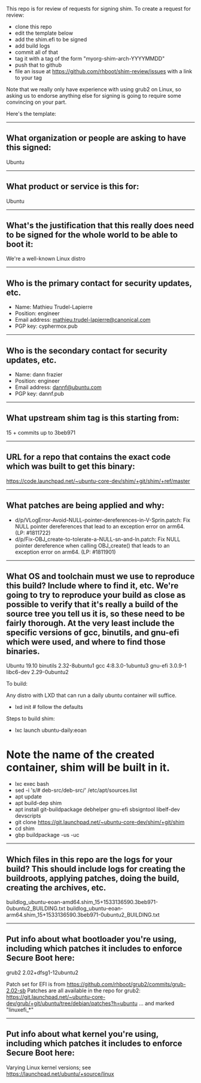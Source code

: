 This repo is for review of requests for signing shim.  To create a request for review:

- clone this repo
- edit the template below
- add the shim.efi to be signed
- add build logs
- commit all of that
- tag it with a tag of the form "myorg-shim-arch-YYYYMMDD"
- push that to github
- file an issue at https://github.com/rhboot/shim-review/issues with a link to your tag

Note that we really only have experience with using grub2 on Linux, so asking
us to endorse anything else for signing is going to require some convincing on
your part.

Here's the template:

-------------------------------------------------------------------------------
What organization or people are asking to have this signed:
-------------------------------------------------------------------------------
Ubuntu

-------------------------------------------------------------------------------
What product or service is this for:
-------------------------------------------------------------------------------
Ubuntu

-------------------------------------------------------------------------------
What's the justification that this really does need to be signed for the whole world to be able to boot it:
-------------------------------------------------------------------------------
We're a well-known Linux distro

-------------------------------------------------------------------------------
Who is the primary contact for security updates, etc.
-------------------------------------------------------------------------------
- Name: Mathieu Trudel-Lapierre
- Position: engineer
- Email address: mathieu.trudel-lapierre@canonical.com
- PGP key: cyphermox.pub

-------------------------------------------------------------------------------
Who is the secondary contact for security updates, etc.
-------------------------------------------------------------------------------
- Name: dann frazier
- Position: engineer
- Email address: dannf@ubuntu.com
- PGP key: dannf.pub

-------------------------------------------------------------------------------
What upstream shim tag is this starting from:
-------------------------------------------------------------------------------
15 + commits up to 3beb971

-------------------------------------------------------------------------------
URL for a repo that contains the exact code which was built to get this binary:
-------------------------------------------------------------------------------
https://code.launchpad.net/~ubuntu-core-dev/shim/+git/shim/+ref/master

-------------------------------------------------------------------------------
What patches are being applied and why:
-------------------------------------------------------------------------------
  * d/p/VLogError-Avoid-NULL-pointer-dereferences-in-V-Sprin.patch: Fix
    NULL pointer dereferences that lead to an exception error on arm64.
    (LP: #1811722)
  * d/p/Fix-OBJ_create-to-tolerate-a-NULL-sn-and-ln.patch: Fix NULL
    pointer dereference when calling OBJ_create() that leads to an
    exception error on arm64. (LP: #1811901)

-------------------------------------------------------------------------------
What OS and toolchain must we use to reproduce this build?  Include where to find it, etc.  We're going to try to reproduce your build as close as possible to verify that it's really a build of the source tree you tell us it is, so these need to be fairly thorough. At the very least include the specific versions of gcc, binutils, and gnu-efi which were used, and where to find those binaries.
-------------------------------------------------------------------------------
Ubuntu 19.10
binutils 2.32-8ubuntu1
gcc 4:8.3.0-1ubuntu3
gnu-efi 3.0.9-1
libc6-dev 2.29-0ubuntu2

To build:

Any distro with LXD that can run a daily ubuntu container will
suffice.

- lxd init   # follow the defaults

Steps to build shim:
- lxc launch ubuntu-daily:eoan
# Note the name of the created container, shim will be built in it.
- lxc exec <container name> bash
- sed -i 's/# deb-src/deb-src/' /etc/apt/sources.list
- apt update
- apt build-dep shim
- apt install git-buildpackage debhelper gnu-efi sbsigntool libelf-dev
devscripts
- git clone https://git.launchpad.net/~ubuntu-core-dev/shim/+git/shim
- cd shim
- gbp buildpackage -us -uc

-------------------------------------------------------------------------------
Which files in this repo are the logs for your build?   This should include logs for creating the buildroots, applying patches, doing the build, creating the archives, etc.
-------------------------------------------------------------------------------
buildlog_ubuntu-eoan-amd64.shim_15+1533136590.3beb971-0ubuntu2_BUILDING.txt
buildlog_ubuntu-eoan-arm64.shim_15+1533136590.3beb971-0ubuntu2_BUILDING.txt

-------------------------------------------------------------------------------
Put info about what bootloader you're using, including which patches it includes to enforce Secure Boot here:
-------------------------------------------------------------------------------
grub2 2.02+dfsg1-12ubuntu2

Patch set for EFI is from https://github.com/rhboot/grub2/commits/grub-2.02-sb
Patches are all available in the repo for grub2:
https://git.launchpad.net/~ubuntu-core-dev/grub/+git/ubuntu/tree/debian/patches?h=ubuntu
... and marked "linuxefi_*"

-------------------------------------------------------------------------------
Put info about what kernel you're using, including which patches it includes to enforce Secure Boot here:
-------------------------------------------------------------------------------
Varying Linux kernel versions; see https://launchpad.net/ubuntu/+source/linux


